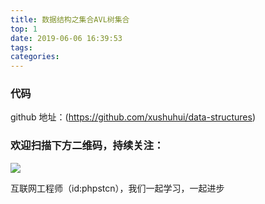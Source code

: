 ```yaml
---
title: 数据结构之集合AVL树集合
top: 1
date: 2019-06-06 16:39:53
tags:
categories:
---
```


### 代码

github 地址：(https://github.com/xushuhui/data-structures)

### 欢迎扫描下方二维码，持续关注：
![](https://ww1.sinaimg.cn/large/a616b9a4gy1g4xzv954a4j20760763yo.jpg)

互联网工程师（id:phpstcn），我们一起学习，一起进步